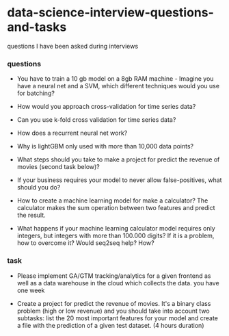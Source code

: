 # data-science-interview-questions-and-tasks
questions I have been asked during interviews


### questions

* You have to train a 10 gb model on a 8gb RAM machine - Imagine you have a neural net and a SVM, which different techniques would you use for batching?

* How would you approach cross-validation for time series data?

* Can you use k-fold cross validation for time series data?

* How does a recurrent neural net work? 

* Why is lightGBM only used with more than 10,000 data points? 

* What steps should you take to make a project for predict the revenue of movies (second task below)?

* If your business requires your model to never allow false-positives, what should you do?

* How to create a machine learning model for make a calculator? The calculator makes the sum operation between two features and predict the result.

* What happens if your machine learning calculator model requires only integers, but integers with more than 100.000 digits? If it is a problem, how to overcome it? Would seq2seq help? How?



### task

* Please implement GA/GTM tracking/analytics for a given frontend as well as a data warehouse in the cloud which collects the data. you have one week

* Create a project for predict the revenue of movies. It's a binary class problem (high or low revenue) and you should take into account two subtasks: list the 20 most important features for your model and create a file with the prediction of a given test dataset. (4 hours duration)
